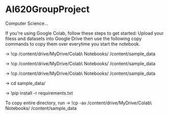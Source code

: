 # AI620GroupProject
Computer Science...

If you're using Google Colab, follow these steps to get started:
Upload your filess and datasets into Google Drive then use the following copy commands to copy them over everytime you start the notebook.

-> !cp /content/drive/MyDrive/Colab\ Notebooks/<file location> /content/sample_data

-> !cp /content/drive/MyDrive/Colab\ Notebooks/<file location> /content/sample_data

-> !cp /content/drive/MyDrive/Colab\ Notebooks/<file location> /content/sample_data

-> cd sample_data/

-> !pip install -r requirements.txt


To copy entire directory, run
  -> !cp -av /content/drive/MyDrive/Colab\ Notebooks/<folder  location> /content/sample_data

